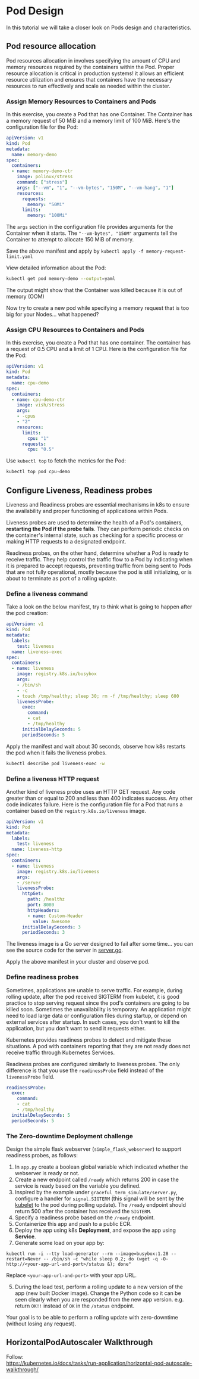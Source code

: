 # Pod Design 

In this tutorial we will take a closer look on Pods design and characteristics. 

## Pod resource allocation 

Pod resources allocation in involves specifying the amount of CPU and memory resources required by the containers within the Pod. 
Proper resource allocation is critical in production systems! it allows an efficient resource utilization and ensures that containers have the necessary resources to run effectively and scale as needed within the cluster.

### Assign Memory Resources to Containers and Pods

In this exercise, you create a Pod that has one Container. The Container has a memory request of 50 MiB and a memory limit of 100 MiB. Here's the configuration file for the Pod:

```yaml
apiVersion: v1
kind: Pod
metadata:
  name: memory-demo
spec:
  containers:
  - name: memory-demo-ctr
    image: polinux/stress
    command: ["stress"]
    args: ["--vm", "1", "--vm-bytes", "150M", "--vm-hang", "1"]
    resources:
      requests:
        memory: "50Mi"
      limits:
        memory: "100Mi"
```

The `args` section in the configuration file provides arguments for the Container when it starts.
The `"--vm-bytes", "150M"` arguments tell the Container to attempt to allocate 150 MiB of memory.

Save the above manifest and apply by `kubectl apply -f memory-request-limit.yaml` 

View detailed information about the Pod:

```bash
kubectl get pod memory-demo --output=yaml
```

The output might show that the Container was killed because it is out of memory (OOM)

Now try to create a new pod while specifying a memory request that is too big for your Nodes... what happened?

### Assign CPU Resources to Containers and Pods

In this exercise, you create a Pod that has one container. The container has a request of 0.5 CPU and a limit of 1 CPU. Here is the configuration file for the Pod:

```yaml
apiVersion: v1
kind: Pod
metadata:
  name: cpu-demo
spec:
  containers:
  - name: cpu-demo-ctr
    image: vish/stress
    args:
    - -cpus
    - "2"
    resources:
      limits:
        cpu: "1"
      requests:
        cpu: "0.5"
```

Use `kubectl top` to fetch the metrics for the Pod:

```bash
kubectl top pod cpu-demo
```

## Configure Liveness, Readiness probes

Liveness and Readiness probes are essential mechanisms in k8s to ensure the availability and proper functioning of applications within Pods.

Liveness probes are used to determine the health of a Pod's containers, **restarting the Pod if the probe fails**.
They can perform periodic checks on the container's internal state, such as checking for a specific process or making HTTP requests to a designated endpoint.

Readiness probes, on the other hand, determine whether a Pod is ready to receive traffic.
They help control the traffic flow to a Pod by indicating when it is prepared to accept requests, preventing traffic from being sent to Pods that are not fully operational, mostly because the pod is still initializing, or is about to terminate as port of a rolling update.

### Define a liveness command

Take a look on the below manifest, try to think what is going to happen after the pod creation:

```yaml
apiVersion: v1
kind: Pod
metadata:
  labels:
    test: liveness
  name: liveness-exec
spec:
  containers:
  - name: liveness
    image: registry.k8s.io/busybox
    args:
    - /bin/sh
    - -c
    - touch /tmp/healthy; sleep 30; rm -f /tmp/healthy; sleep 600
    livenessProbe:
      exec:
        command:
        - cat
        - /tmp/healthy
      initialDelaySeconds: 5
      periodSeconds: 5
```

Apply the manifest and wait about 30 seconds, observe how k8s restarts the pod when it fails the liveness probes.

```bash
kubectl describe pod liveness-exec -w
```

### Define a liveness HTTP request

Another kind of liveness probe uses an HTTP GET request. Any code greater than or equal to 200 and less than 400 indicates success. Any other code indicates failure.
Here is the configuration file for a Pod that runs a container based on the `registry.k8s.io/liveness` image.

```yaml
apiVersion: v1
kind: Pod
metadata:
  labels:
    test: liveness
  name: liveness-http
spec:
  containers:
  - name: liveness
    image: registry.k8s.io/liveness
    args:
    - /server
    livenessProbe:
      httpGet:
        path: /healthz
        port: 8080
        httpHeaders:
        - name: Custom-Header
          value: Awesome
      initialDelaySeconds: 3
      periodSeconds: 3
```

The liveness image is a Go server designed to fail after some time... you can see the source code for the server in [server.go](https://github.com/kubernetes/kubernetes/blob/master/test/images/agnhost/liveness/server.go).

Apply the above manifest in your cluster and observe pod.

### Define readiness probes

Sometimes, applications are unable to serve traffic.
For example, during rolling update, after the pod received SIGTERM from kubelet, it is good practice to stop serving request since the pod's containers are going to be killed soon. 
Sometimes the unavailability is temporary. An application might need to load large data or configuration files during startup, or depend on external services after startup. 
In such cases, you don't want to kill the application, but you don't want to send it requests either. 

Kubernetes provides readiness probes to detect and mitigate these situations. A pod with containers reporting that they are not ready does not receive traffic through Kubernetes Services.

Readiness probes are configured similarly to liveness probes. The only difference is that you use the `readinessProbe` field instead of the `livenessProbe` field.

```yaml
readinessProbe:
  exec:
    command:
    - cat
    - /tmp/healthy
  initialDelaySeconds: 5
  periodSeconds: 5
```

### The Zero-downtime Deployment challenge

Design the simple flask webserver (`simple_flask_webserver`) to support readiness probes, as follows:

1. In `app.py` create a boolean global variable which indicated whether the webserver is ready or not. 
2. Create a new endpoint called `/ready` which returns 200 in case the service is ready based on the variable you defined.
3. Inspired by the example under `graceful_term_simulate/server.py`, configure a handler for `signal.SIGTERM` (this signal will be sent by the [kubelet](https://kubernetes.io/docs/reference/command-line-tools-reference/kubelet/) to the pod during polling update). The `/ready` endpoint should return 500 after the container has received the `SIGTERM`. 
4. Specify a readiness probe based on the `/ready` endpoint.  
2. Containerize this app and push to a public ECR.
3. Deploy the app using k8s **Deployment**, and expose the app using **Service**.
4. Generate some load on your app by:

`kubectl run -i --tty load-generator --rm --image=busybox:1.28 --restart=Never -- /bin/sh -c "while sleep 0.2; do (wget -q -O- http://<your-app-url-and-port>/status &); done"`

Replace `<your-app-url-and-port>` with your app URL.

5. During the load test, perform a rolling update to a new version of the app (new built Docker image). Change the Python code so it can be seen clearly when you are responded from the new app version. e.g. return `OK!!` instead of `OK` in the `/status` endpoint.

Your goal is to be able to perform a rolling update with zero-downtime (without losing any request).

## HorizontalPodAutoscaler Walkthrough

Follow:  
https://kubernetes.io/docs/tasks/run-application/horizontal-pod-autoscale-walkthrough/

